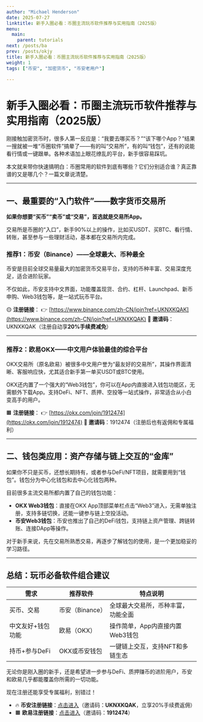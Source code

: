 ```yaml
---
author: "Michael Henderson"
date: 2025-07-27
linktitle: 新手入圈必看：币圈主流玩币软件推荐与实用指南（2025版）
menu:
  main:
    parent: tutorials
next: /posts/ba
prev: /posts/okjy
title: 新手入圈必看：币圈主流玩币软件推荐与实用指南（2025版）
weight: 1
tags: ["币安", "加密货币", "币安老用户"]

---
```


# 新手入圈必看：币圈主流玩币软件推荐与实用指南（2025版）

刚接触加密货币时，很多人第一反应是：“我要去哪买币？”“该下哪个App？”结果一搜就被一堆“币圈软件”搞晕了——有的叫“交易所”，有的叫“钱包”，还有的说能看行情或一键跟单。各种术语加上眼花缭乱的平台，新手很容易踩坑。

本文就来带你快速搞明白：币圈常用的软件到底有哪些？它们分别适合谁？真正靠谱的又是哪几个？一篇文章说清楚。

---

## 一、最重要的“入门软件”——数字货币交易所

**如果你想要“买币”“卖币”或“交易”，首选就是交易所App。**

交易所是币圈的“入口”，新手90%以上的操作，比如买USDT、买BTC、看行情、转账，甚至参与一些理财活动，基本都在交易所内完成。

### 推荐1：币安（Binance）——全球最大、币种最全

币安是目前全球交易量最大的加密货币交易平台，支持的币种丰富、交易深度充足，适合进阶玩家。

不仅如此，币安支持中文界面，功能覆盖现货、合约、杠杆、Launchpad、新币申购、Web3钱包等，是一站式玩币平台。

🟡 **注册链接**：
👉 [https://www.binance.com/zh-CN/join?ref=UKNXKQAK](https://www.binance.com/zh-CN/join?ref=UKNXKQAK)
🔑 **邀请码**：UKNXKQAK（注册自动享**20%手续费减免**）

---

### 推荐2：欧易OKX——中文用户体验最佳的综合平台

OKX交易所（原名欧易）被很多中文用户誉为“最友好的交易所”，其操作界面清晰、客服响应快，尤其适合新手第一单买USDT或BTC使用。

OKX还内置了一个强大的“Web3钱包”，你可以在App内直接进入钱包功能区，无需额外下载App。支持DeFi、NFT、质押、空投等一站式操作，非常适合从小白变高手的用户。

🟧 **注册链接**：
👉 [https://okx.com/join/1912474](https://okx.com/join/1912474)
🔑 **邀请码**：1912474（注册后也有返佣和专属福利）

---

## 二、钱包类应用：资产存储与链上交互的“金库”

如果你不只是买币，还想长期持有，或者参与DeFi/NFT项目，就需要用到“钱包”。钱包分为中心化钱包和去中心化钱包两种。

目前很多主流交易所都内置了自己的钱包功能：

* **OKX Web3钱包**：直接在OKX App顶部菜单栏点击“Web3”进入，无需单独注册，支持多链切换，还能一键参与链上空投活动。
* **币安Web3钱包**：币安也推出了自己的DeFi钱包，支持链上资产管理、跨链转账、连接DApp等操作。

对于新手来说，先在交易所熟悉交易，再逐步了解钱包的使用，是一个更加稳妥的学习路径。

---

## 总结：玩币必备软件组合建议

| 需求        | 推荐软件        | 特点说明                |
| --------- | ----------- | ------------------- |
| 买币、交易     | 币安（Binance） | 全球最大交易所，币种丰富，功能全面   |
| 中文友好+钱包功能 | 欧易（OKX）     | 操作简单，App内直接内置Web3钱包 |
| 持币+参与DeFi | OKX或币安钱包    | 一键链上交互，支持NFT和多链生态   |

无论你是刚入圈的新手，还是希望进一步参与DeFi、质押赚币的进阶用户，币安和欧易几乎都能覆盖你所需的一切功能。

现在注册还能享受专属福利，别错过！

* 🔥 **币安注册链接**：[点击进入](https://www.binance.com/zh-CN/join?ref=UKNXKQAK)（邀请码：**UKNXKQAK**，立享20%手续费返佣）
* 🟧 **欧易注册链接**：[点击进入](https://okx.com/join/1912474)（邀请码：**1912474**）
